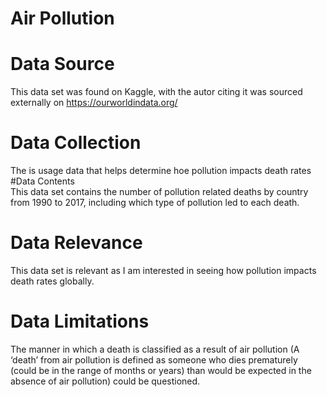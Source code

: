 # Air Pollution
# Data Source	
This data set was found on Kaggle, with the autor citing it was sourced externally on https://ourworldindata.org/
# Data Collection	
The is usage data that helps determine hoe pollution impacts death rates 
#Data Contents	
This data set contains the number of pollution related deaths by country from 1990 to 2017, including which type of pollution led to each death. 
# Data Relevance 	
This data set is relevant as I am interested in seeing how pollution impacts death rates globally. 
# Data Limitations	
The manner in which a death is classified as a result of air pollution (A ‘death’ from air pollution is defined as someone who dies prematurely (could be in the range of months or years) than would be expected in the absence of air pollution) could be questioned. 
